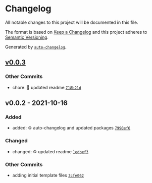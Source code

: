 # Changelog

All notable changes to this project will be documented in this file.

The format is based on [Keep a Changelog](https://keepachangelog.com/en/1.0.0/)
and this project adheres to [Semantic Versioning](https://semver.org/spec/v2.0.0.html).

Generated by [`auto-changelog`](https://github.com/CookPete/auto-changelog).

## [v0.0.3](https://github.com/scottwestover/typescript-snowpack-template/compare/v0.0.2...v0.0.3)

### Other Commits

- chore: :memo: updated readme [`718b21d`](https://github.com/scottwestover/typescript-snowpack-template/commit/718b21d758508baefe3305a33f72689793c549d8)

## v0.0.2 - 2021-10-16

### Added

- added: :gear: auto-changelog and updated packages [`7990ef6`](https://github.com/scottwestover/typescript-snowpack-template/commit/7990ef6c75d39a1b986d2aafa7ce0ca97646cb0c)

### Changed

- changed: :gear: updated readme [`1edbef3`](https://github.com/scottwestover/typescript-snowpack-template/commit/1edbef3be97079114d454f28d679c0a246f579af)

### Other Commits

- adding initial template files [`3cfe062`](https://github.com/scottwestover/typescript-snowpack-template/commit/3cfe0621664a52be816cdff864f996b39089d147)
